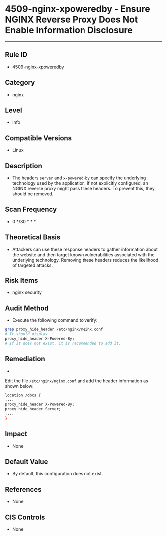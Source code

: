 # 4509-nginx-xpoweredby - Ensure NGINX Reverse Proxy Does Not Enable Information Disclosure
---

## Rule ID

- 4509-nginx-xpoweredby


## Category

- nginx


## Level

- info


## Compatible Versions

- Linux


## Description

- The headers `server` and `x-powered-by` can specify the underlying technology used by the application. If not explicitly configured, an NGINX reverse proxy might pass these headers. To prevent this, they should be removed.


## Scan Frequency

- 0 */30 * * *


## Theoretical Basis

- Attackers can use these response headers to gather information about the website and then target known vulnerabilities associated with the underlying technology. Removing these headers reduces the likelihood of targeted attacks.


## Risk Items

- nginx security


## Audit Method

- Execute the following command to verify:

```bash
grep proxy_hide_header /etc/nginx/nginx.conf
# It should display
proxy_hide_header X-Powered-By;
# If it does not exist, it is recommended to add it.
```


## Remediation

- 
Edit the file `/etc/nginx/nginx.conf` and add the header information as shown below:
```bash
location /docs {
....
proxy_hide_header X-Powered-By;
proxy_hide_header Server;
....
}
```


## Impact

- None


## Default Value

- By default, this configuration does not exist.


## References

- None


## CIS Controls

- None